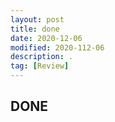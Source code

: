```yaml
---
layout: post
title: done
date: 2020-12-06
modified: 2020-112-06
description: .
tag: [Review]
---
```


## DONE

